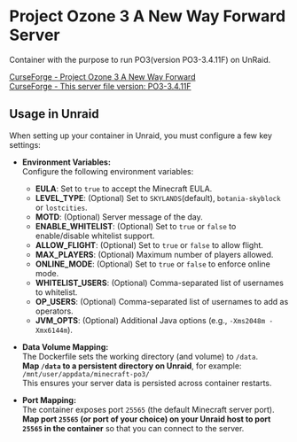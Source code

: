 # Project Ozone 3 A New Way Forward Server

Container with the purpose to run PO3(version PO3-3.4.11F) on UnRaid. 

[CurseForge - Project Ozone 3 A New Way Forward](https://www.curseforge.com/minecraft/modpacks/project-ozone-3-a-new-way-forward)  
[CurseForge - This server file version: PO3-3.4.11F](https://www.curseforge.com/minecraft/modpacks/project-ozone-3-a-new-way-forward/files/4345063)


## Usage in Unraid

When setting up your container in Unraid, you must configure a few key settings:

- **Environment Variables:**  
  Configure the following environment variables:
  - **EULA**: Set to `true` to accept the Minecraft EULA.
  - **LEVEL_TYPE**: (Optional) Set to `SKYLANDS`(default), `botania-skyblock` or `lostcities`.
  - **MOTD**: (Optional) Server message of the day.
  - **ENABLE_WHITELIST**: (Optional) Set to `true` or `false` to enable/disable whitelist support.
  - **ALLOW_FLIGHT**: (Optional) Set to `true` or `false` to allow flight.
  - **MAX_PLAYERS**: (Optional) Maximum number of players allowed.
  - **ONLINE_MODE**: (Optional) Set to `true` or `false` to enforce online mode.
  - **WHITELIST_USERS**: (Optional) Comma-separated list of usernames to whitelist.
  - **OP_USERS**: (Optional) Comma-separated list of usernames to add as operators.
  - **JVM_OPTS**: (Optional) Additional Java options (e.g., `-Xms2048m -Xmx6144m`).

- **Data Volume Mapping:**  
  The Dockerfile sets the working directory (and volume) to `/data`.  
  **Map `/data` to a persistent directory on Unraid**, for example:  
  `/mnt/user/appdata/minecraft-po3/`  
  This ensures your server data is persisted across container restarts.

- **Port Mapping:**  
  The container exposes port `25565` (the default Minecraft server port).  
  **Map port `25565` (or port of your choice) on your Unraid host to port `25565` in the container** so that you can connect to the server.


